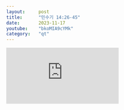```yaml
---
layout:     post
title:      "민수기 14:26-45"
date:       2023-11-17
youtube:    "bkoMIA9cYMk"
category:   "qt"
---
```


<div class="youtube margin-large">
    <iframe src="https://www.youtube.com/embed/bkoMIA9cYMk" title="YouTube video player" frameborder="0" allow="accelerometer; autoplay; clipboard-write; encrypted-media; gyroscope; picture-in-picture; web-share" allowfullscreen></iframe>
</div>